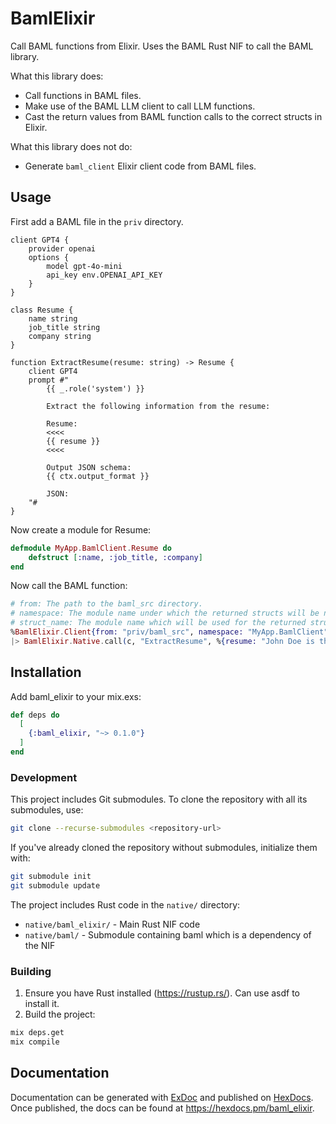 # BamlElixir

Call BAML functions from Elixir.
Uses the BAML Rust NIF to call the BAML library.

What this library does:

- Call functions in BAML files.
- Make use of the BAML LLM client to call LLM functions.
- Cast the return values from BAML function calls to the correct structs in Elixir.

What this library does not do:

- Generate `baml_client` Elixir client code from BAML files.

## Usage

First add a BAML file in the `priv` directory.

```baml
client GPT4 {
    provider openai
    options {
        model gpt-4o-mini
        api_key env.OPENAI_API_KEY
    }
}

class Resume {
    name string
    job_title string
    company string
}

function ExtractResume(resume: string) -> Resume {
    client GPT4
    prompt #"
        {{ _.role('system') }}

        Extract the following information from the resume:

        Resume:
        <<<<
        {{ resume }}
        <<<<

        Output JSON schema:
        {{ ctx.output_format }}

        JSON:
    "#
}
```

Now create a module for Resume:

```elixir
defmodule MyApp.BamlClient.Resume do
    defstruct [:name, :job_title, :company]
end
```

Now call the BAML function:

```elixir
# from: The path to the baml_src directory.
# namespace: The module name under which the returned structs will be nested.
# struct_name: The module name which will be used for the returned struct.
%BamlElixir.Client{from: "priv/baml_src", namespace: "MyApp.BamlClient", struct_name: MyResumeStruct}
|> BamlElixir.Native.call(c, "ExtractResume", %{resume: "John Doe is the CTO of Acme Inc."})
```

## Installation

Add baml_elixir to your mix.exs:

```elixir
def deps do
  [
    {:baml_elixir, "~> 0.1.0"}
  ]
end
```

### Development

This project includes Git submodules. To clone the repository with all its submodules, use:

```bash
git clone --recurse-submodules <repository-url>
```

If you've already cloned the repository without submodules, initialize them with:

```bash
git submodule init
git submodule update
```

The project includes Rust code in the `native/` directory:

- `native/baml_elixir/` - Main Rust NIF code
- `native/baml/` - Submodule containing baml which is a dependency of the NIF

### Building

1. Ensure you have Rust installed (https://rustup.rs/). Can use asdf to install it.
2. Build the project:

```bash
mix deps.get
mix compile
```

## Documentation

Documentation can be generated with [ExDoc](https://github.com/elixir-lang/ex_doc)
and published on [HexDocs](https://hexdocs.pm). Once published, the docs can
be found at <https://hexdocs.pm/baml_elixir>.
